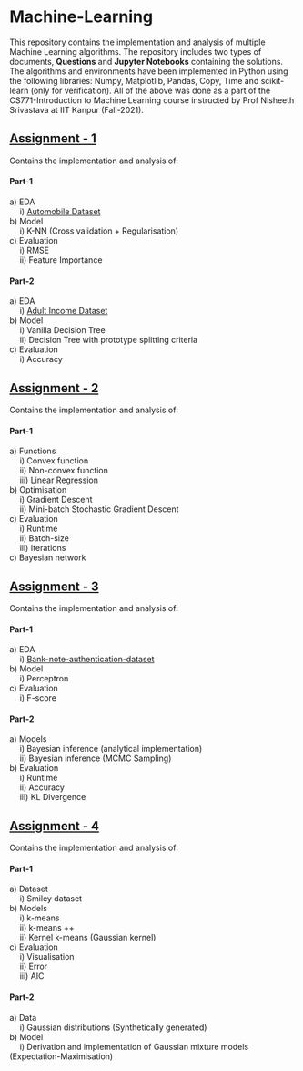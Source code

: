 # Machine-Learning


This repository contains the implementation and analysis of multiple Machine Learning algorithms. The repository includes two types of documents, **Questions** and **Jupyter Notebooks** containing the solutions. The algorithms and environments have been implemented in Python using the following libraries: Numpy, Matplotlib, Pandas, Copy, Time and scikit-learn (only for verification). All of the above was done as a part of the CS771-Introduction to Machine Learning course instructed by Prof Nisheeth Srivastava at IIT Kanpur (Fall-2021). 

## [Assignment - 1](/CS771-Assignment-1-Notebook.ipynb)  

Contains the implementation and analysis of:  

#### Part-1  
a) EDA  
&emsp;	i) [Automobile Dataset](https://www.kaggle.com/datasets/toramky/automobile-dataset)  
b)  Model  
&emsp;	i) K-NN (Cross validation + Regularisation)   
c) Evaluation  
&emsp;	i) RMSE  
&emsp;	ii) Feature Importance  

#### Part-2  
a) EDA  
&emsp;	i) [Adult Income Dataset](https://www.kaggle.com/datasets/wenruliu/adult-income-dataset)  
b)  Model  
&emsp;	i) Vanilla Decision Tree   
&emsp;	ii) Decision Tree with prototype splitting criteria   
c) Evaluation  
&emsp;	i) Accuracy  

## [Assignment - 2](/CS771-Assignment-2-Notebook.ipynb)  

Contains the implementation and analysis of:  

#### Part-1  
a) Functions  
&emsp;	i) Convex function  
&emsp;	ii) Non-convex function  
&emsp;	iii) Linear Regression  
b) Optimisation  
&emsp;	i) Gradient Descent  
&emsp;	ii) Mini-batch Stochastic Gradient Descent  
c) Evaluation  
&emsp; i) Runtime  
&emsp; ii) Batch-size  
&emsp; iii) Iterations  
c) Bayesian network  

## [Assignment - 3](/CS771-Assignment-3-Notebook.ipynb)  
 
Contains the implementation and analysis of:  

#### Part-1  
a) EDA  
&emsp;	i) [Bank-note-authentication-dataset](https://www.kaggle.com/datasets/ritesaluja/bank-note-authentication-uci-data)  
b) Model  
&emsp;	i) Perceptron  
c) Evaluation  
&emsp;	i) F-score  

#### Part-2  
a) Models  
&emsp;	i) Bayesian inference (analytical implementation)  
&emsp;	ii) Bayesian inference (MCMC Sampling)  
b) Evaluation  
&emsp;	i) Runtime  
&emsp;	ii) Accuracy  
&emsp;	iii) KL Divergence  

## [Assignment - 4](/CS771-Assignment-4-Notebook.ipynb)   

Contains the implementation and analysis of:  
 
#### Part-1  
a) Dataset  
&emsp;	i) Smiley dataset  
b) Models  
&emsp;	i) k-means  
&emsp;	ii) k-means ++  
&emsp;	ii) Kernel k-means (Gaussian kernel)  
c) Evaluation  
&emsp;	i) Visualisation  
&emsp;	ii) Error  
&emsp;	iii) AIC  

#### Part-2  
a) Data  
&emsp;	i) Gaussian distributions (Synthetically generated)  
b) Model   
&emsp;	i) Derivation and implementation of Gaussian mixture models (Expectation-Maximisation)  


